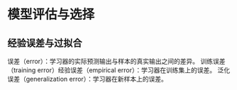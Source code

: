 # 模型评估与选择

## 经验误差与过拟合

误差（error）：学习器的实际预测输出与样本的真实输出之间的差异。
训练误差（training error）经验误差（empirical error）：学习器在训练集上的误差。
泛化误差（generalization error）：学习器在新样本上的误差。